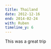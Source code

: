 ```yaml
---
title: Thailand
date: 2012-12-16
end: 2014-02-24
with: Ruben
timeline_y: 6
---
```

This was a great trip
